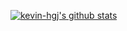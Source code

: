 [![kevin-hgj's github stats](https://github-readme-stats.vercel.app/api?username=kevin-hgj)](https://github.com/anuraghazra/github-readme-stats)
